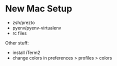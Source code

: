 # New Mac Setup

* zsh/prezto
* pyenv/pyenv-virtualenv
* rc files

Other stuff:
* install iTerm2
* change colors in preferences > profiles > colors
